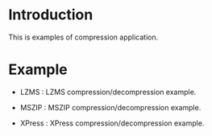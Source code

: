 
# Introduction

This is examples of compression application.


# Example

- LZMS : LZMS compression/decompression example.

- MSZIP : MSZIP compression/decompression example.

- XPress : XPress compression/decompression example.
